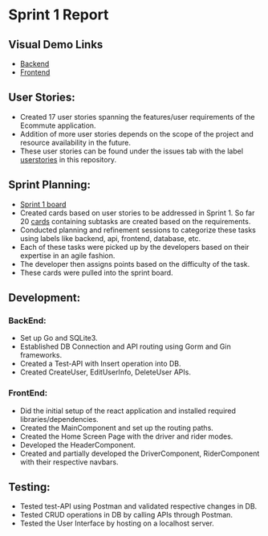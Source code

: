 # Sprint 1 Report
## Visual Demo Links
- [Backend](https://drive.google.com/file/d/1ctCNhc-GnYmWBDm2PjkkkPQuvS9cav4M/view?usp=sharing)
- [Frontend](https://drive.google.com/file/d/1xmdl2cFTTyOWKrpr0Oyld4CYS3bJ6Htv/view?usp=sharing)
## User Stories:
- Created 17 user stories spanning the features/user requirements of the Ecommute application. 
- Addition of more user stories depends on the scope of the project and resource availability in the future. 
- These user stories can be found under the issues tab with the label [userstories](https://github.com/ssaditya/Ecommute-SE_Project/issues?q=is%3Aopen+is%3Aissue+label%3A%22user+stories%22) in this repository.
## Sprint Planning:
- [Sprint 1 board](https://github.com/ssaditya/Ecommute-SE_Project/projects/1)
- Created cards based on user stories to be addressed in Sprint 1. So far 20 [cards](https://github.com/ssaditya/Ecommute-SE_Project/issues?q=is%3Aopen+is%3Aissue+label%3A%22sprint+1%22) containing subtasks are created based on the requirements.
- Conducted planning and refinement sessions to categorize these tasks using labels like backend, api, frontend, database, etc.
- Each of these tasks were picked up by the developers based on their expertise in an agile fashion.
- The developer then assigns points based on the difficulty of the task.
- These cards were pulled into the sprint board.
## Development:
### BackEnd:
- Set up Go and SQLite3.
- Established DB Connection and API routing using Gorm and Gin frameworks.
- Created a Test-API with Insert operation into DB.
- Created CreateUser, EditUserInfo, DeleteUser APIs.
### FrontEnd:
- Did the initial setup of the react application and installed required libraries/dependencies.
- Created the MainComponent and set up the routing paths.
- Created the Home Screen Page with the driver and rider modes.
- Developed the HeaderComponent.
- Created and partially developed the DriverComponent, RiderComponent with their respective navbars.
## Testing:
- Tested test-API using Postman and validated respective changes in DB.
- Tested CRUD operations in DB by calling APIs through Postman.
- Tested the User Interface by hosting on a localhost server.
